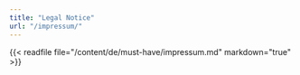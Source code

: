 ```yaml
---
title: "Legal Notice"
url: "/impressum/"
---
```


{{< readfile file="/content/de/must-have/impressum.md" markdown="true" >}}
